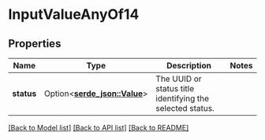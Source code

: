 # InputValueAnyOf14

## Properties

Name | Type | Description | Notes
------------ | ------------- | ------------- | -------------
**status** | Option<[**serde_json::Value**](.md)> | The UUID or status title identifying the selected status. | 

[[Back to Model list]](../README.md#documentation-for-models) [[Back to API list]](../README.md#documentation-for-api-endpoints) [[Back to README]](../README.md)



